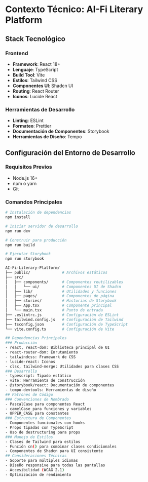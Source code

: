 
# Contexto Técnico: AI-Fi Literary Platform

## Stack Tecnológico

### Frontend
- **Framework**: React 18+
- **Lenguaje**: TypeScript
- **Build Tool**: Vite
- **Estilos**: Tailwind CSS
- **Componentes UI**: Shadcn UI
- **Routing**: React Router
- **Iconos**: Lucide React

### Herramientas de Desarrollo
- **Linting**: ESLint
- **Formateo**: Prettier
- **Documentación de Componentes**: Storybook
- **Herramientas de Diseño**: Tempo

## Configuración del Entorno de Desarrollo

### Requisitos Previos
- Node.js 16+
- npm o yarn
- Git

### Comandos Principales
```bash
# Instalación de dependencias
npm install

# Iniciar servidor de desarrollo
npm run dev

# Construir para producción
npm run build

# Ejecutar Storybook
npm run storybook

AI-Fi-Literary-Platform/
├── public/              # Archivos estáticos
├── src/
│   ├── components/      # Componentes reutilizables
│   │   └── ui/          # Componentes UI de Shadcn
│   ├── lib/             # Utilidades y funciones
│   ├── pages/           # Componentes de página
│   ├── stories/         # Historias de Storybook
│   ├── App.tsx          # Componente principal
│   └── main.tsx         # Punto de entrada
├── .eslintrc.js         # Configuración de ESLint
├── tailwind.config.js   # Configuración de Tailwind
├── tsconfig.json        # Configuración de TypeScript
└── vite.config.ts       # Configuración de Vite

## Dependencias Principales
### Producción
- react, react-dom: Biblioteca principal de UI
- react-router-dom: Enrutamiento
- tailwindcss: Framework de CSS
- lucide-react: Iconos
- clsx, tailwind-merge: Utilidades para clases CSS
### Desarrollo
- typescript: Tipado estático
- vite: Herramienta de construcción
- @storybook/react: Documentación de componentes
- tempo-devtools: Herramientas de diseño
## Patrones de Código
### Convenciones de Nombrado
- PascalCase para componentes React
- camelCase para funciones y variables
- UPPER_CASE para constantes
### Estructura de Componentes
- Componentes funcionales con hooks
- Props tipadas con TypeScript
- Uso de destructuring para props
### Manejo de Estilos
- Clases de Tailwind para estilos
- Función cn() para combinar clases condicionales
- Componentes de Shadcn para UI consistente
## Consideraciones Técnicas
- Soporte para múltiples idiomas
- Diseño responsive para todas las pantallas
- Accesibilidad (WCAG 2.1)
- Optimización de rendimiento